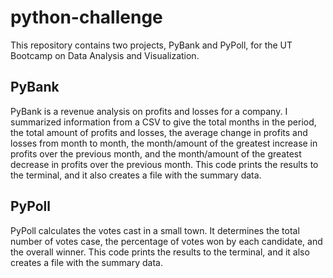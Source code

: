 # python-challenge

This repository contains two projects, PyBank and PyPoll, for the UT Bootcamp on Data Analysis and Visualization. 

## PyBank

PyBank is a revenue analysis on profits and losses for a company. I summarized information from a CSV to give the total months in the period, the total amount of profits and losses, the average change in profits and losses from month to month, the month/amount of the greatest increase in profits over the previous month, and the month/amount of the greatest decrease in profits over the previous month. This code prints the results to the terminal, and it also creates a file with the summary data. 

## PyPoll

PyPoll calculates the votes cast in a small town. It determines the total number of votes case, the percentage of votes won by each candidate, and the overall winner. This code prints the results to the terminal, and it also creates a file with the summary data. 
